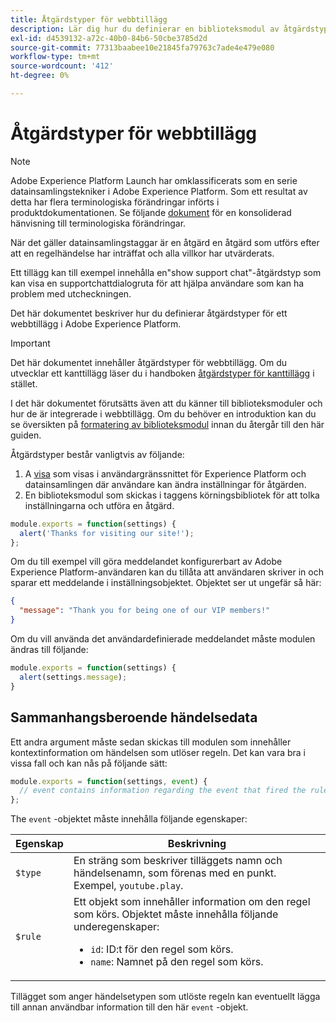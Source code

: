 ```yaml
---
title: Åtgärdstyper för webbtillägg
description: Lär dig hur du definierar en biblioteksmodul av åtgärdstyp för ett taggtillägg i en webbegenskap.
exl-id: d4539132-a72c-40b0-84b6-50cbe3785d2d
source-git-commit: 77313baabee10e21845fa79763c7ade4e479e080
workflow-type: tm+mt
source-wordcount: '412'
ht-degree: 0%

---
```


# Åtgärdstyper för webbtillägg

>[!NOTE]
>
>Adobe Experience Platform Launch har omklassificerats som en serie datainsamlingstekniker i Adobe Experience Platform. Som ett resultat av detta har flera terminologiska förändringar införts i produktdokumentationen. Se följande [dokument](../../term-updates.md) för en konsoliderad hänvisning till terminologiska förändringar.

När det gäller datainsamlingstaggar är en åtgärd en åtgärd som utförs efter att en regelhändelse har inträffat och alla villkor har utvärderats.

Ett tillägg kan till exempel innehålla en&quot;show support chat&quot;-åtgärdstyp som kan visa en supportchattdialogruta för att hjälpa användare som kan ha problem med utcheckningen.

Det här dokumentet beskriver hur du definierar åtgärdstyper för ett webbtillägg i Adobe Experience Platform.

>[!IMPORTANT]
>
>Det här dokumentet innehåller åtgärdstyper för webbtillägg. Om du utvecklar ett kanttillägg läser du i handboken [åtgärdstyper för kanttillägg](../edge/action-types.md) i stället.
>
>I det här dokumentet förutsätts även att du känner till biblioteksmoduler och hur de är integrerade i webbtillägg. Om du behöver en introduktion kan du se översikten på [formatering av biblioteksmodul](./format.md) innan du återgår till den här guiden.

Åtgärdstyper består vanligtvis av följande:

1. A [visa](./views.md) som visas i användargränssnittet för Experience Platform och datainsamlingen där användare kan ändra inställningar för åtgärden.
2. En biblioteksmodul som skickas i taggens körningsbibliotek för att tolka inställningarna och utföra en åtgärd.

```js
module.exports = function(settings) {
  alert('Thanks for visiting our site!');
};
```

Om du till exempel vill göra meddelandet konfigurerbart av Adobe Experience Platform-användaren kan du tillåta att användaren skriver in och sparar ett meddelande i inställningsobjektet. Objektet ser ut ungefär så här:

```json
{
  "message": "Thank you for being one of our VIP members!"
}
```

Om du vill använda det användardefinierade meddelandet måste modulen ändras till följande:

```js
module.exports = function(settings) {
  alert(settings.message);
}
```

## Sammanhangsberoende händelsedata

Ett andra argument måste sedan skickas till modulen som innehåller kontextinformation om händelsen som utlöser regeln. Det kan vara bra i vissa fall och kan nås på följande sätt:

```js
module.exports = function(settings, event) {
  // event contains information regarding the event that fired the rule
};
```

The `event` -objektet måste innehålla följande egenskaper:

| Egenskap | Beskrivning |
| --- | --- |
| `$type` | En sträng som beskriver tilläggets namn och händelsenamn, som förenas med en punkt. Exempel, `youtube.play`. |
| `$rule` | Ett objekt som innehåller information om den regel som körs. Objektet måste innehålla följande underegenskaper:<ul><li>`id`: ID:t för den regel som körs.</li><li>`name`: Namnet på den regel som körs.</li></ul> |

Tillägget som anger händelsetypen som utlöste regeln kan eventuellt lägga till annan användbar information till den här `event` -objekt.
